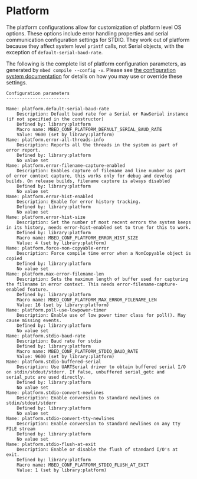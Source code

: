 <h1 id="configuration-platform">Platform</h1>

The platform configurations allow for customization of platform level OS options. These options include error handling properties and serial communication configuration settings for STDIO. They work out of platform because they affect system level `printf` calls, not Serial objects, with the exception of `default-serial-baud-rate`.

The following is the complete list of platform configuration parameters, as generated by `mbed compile --config -v`. Please see [the configuration system documentation](configuration.html) for details on how you may use or override these settings.

```
Configuration parameters
------------------------

Name: platform.default-serial-baud-rate
    Description: Default baud rate for a Serial or RawSerial instance (if not specified in the constructor)
    Defined by: library:platform
    Macro name: MBED_CONF_PLATFORM_DEFAULT_SERIAL_BAUD_RATE
    Value: 9600 (set by library:platform)
Name: platform.error-all-threads-info
    Description: Reports all the threads in the system as part of error report.
    Defined by: library:platform
    No value set
Name: platform.error-filename-capture-enabled
    Description: Enables capture of filename and line number as part of error context capture, this works only for debug and develop builds. On release builds, filename capture is always disabled
    Defined by: library:platform
    No value set
Name: platform.error-hist-enabled
    Description: Enable for error history tracking.
    Defined by: library:platform
    No value set
Name: platform.error-hist-size
    Description: Set the number of most recent errors the system keeps in its history, needs error-hist-enabled set to true for this to work.
    Defined by: library:platform
    Macro name: MBED_CONF_PLATFORM_ERROR_HIST_SIZE
    Value: 4 (set by library:platform)
Name: platform.force-non-copyable-error
    Description: Force compile time error when a NonCopyable object is copied
    Defined by: library:platform
    No value set
Name: platform.max-error-filename-len
    Description: Sets the maximum length of buffer used for capturing the filename in error context. This needs error-filename-capture-enabled feature.
    Defined by: library:platform
    Macro name: MBED_CONF_PLATFORM_MAX_ERROR_FILENAME_LEN
    Value: 16 (set by library:platform)
Name: platform.poll-use-lowpower-timer
    Description: Enable use of low power timer class for poll(). May cause missing events.
    Defined by: library:platform
    No value set
Name: platform.stdio-baud-rate
    Description: Baud rate for stdio
    Defined by: library:platform
    Macro name: MBED_CONF_PLATFORM_STDIO_BAUD_RATE
    Value: 9600 (set by library:platform)
Name: platform.stdio-buffered-serial
    Description: Use UARTSerial driver to obtain buffered serial I/O on stdin/stdout/stderr. If false, unbuffered serial_getc and serial_putc are used directly.
    Defined by: library:platform
    No value set
Name: platform.stdio-convert-newlines
    Description: Enable conversion to standard newlines on stdin/stdout/stderr
    Defined by: library:platform
    No value set
Name: platform.stdio-convert-tty-newlines
    Description: Enable conversion to standard newlines on any tty FILE stream
    Defined by: library:platform
    No value set
Name: platform.stdio-flush-at-exit
    Description: Enable or disable the flush of standard I/O's at exit.
    Defined by: library:platform
    Macro name: MBED_CONF_PLATFORM_STDIO_FLUSH_AT_EXIT
    Value: 1 (set by library:platform)
```
